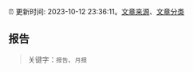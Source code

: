 :alarm_clock: 更新时间: 2023-10-12 23:36:11。[文章来源](/README.md)、[文章分类](/TAGS.md)

## 报告


> 关键字：`报告`、`月报`



